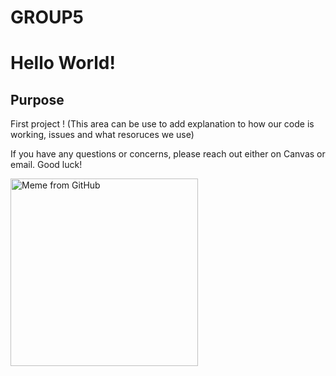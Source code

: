 # GROUP5

# Hello World!

## Purpose

First project ! 
(This area can be use to add explanation to how our code is working, issues and what resoruces we use) 


<p>If you have any questions or concerns, please reach out either on Canvas or email. Good luck!</p>
<p>
  <img src="https://user-images.githubusercontent.com/113963568/192659516-ed63e501-615e-46bb-9ca4-2e8fd1d20163.gif" alt="Meme from GitHub" width="300" height="300" />
</p>

